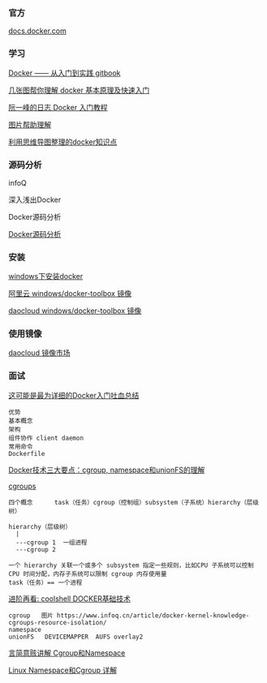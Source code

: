### 官方

[docs.docker.com ](https://docs.docker.com/get-started/)

### 学习

[Docker —— 从入门到实践  gitbook](https://yeasy.gitbooks.io/docker_practice/)

[几张图帮你理解 docker 基本原理及快速入门](https://www.cnblogs.com/SzeCheng/p/6822905.html)

[阮一峰的日志  Docker 入门教程](http://www.ruanyifeng.com/blog/2018/02/docker-tutorial.html)

[图片帮助理解](https://github.com/CyC2018/CS-Notes/blob/master/notes/Docker.md)

[利用思维导图整理的docker知识点](https://github.com/Weiwf/docker-mindmap)

### 源码分析

infoQ  

深入浅出Docker  

Docker源码分析

[Docker源码分析](https://s.geekbang.org/search/c=0/k=docker%20%E6%BA%90%E7%A0%81%E5%88%86%E6%9E%90/t=)


### 安装

[windows下安装docker](https://blog.csdn.net/tina_ttl/article/details/51372604)

[阿里云  windows/docker-toolbox 镜像](http://mirrors.aliyun.com/docker-toolbox/windows/docker-toolbox/)

[daocloud  windows/docker-toolbox 镜像](https://get.daocloud.io/toolbox/)

### 使用镜像

[daocloud 镜像市场](https://hub.daocloud.io/)

### 面试

[这可能是最为详细的Docker入门吐血总结](https://www.cnblogs.com/ECJTUACM-873284962/p/9789130.html)

```
优势
基本概念
架构
组件协作 client daemon
常用命令
Dockerfile
```
[Docker技术三大要点：cgroup, namespace和unionFS的理解](https://yq.aliyun.com/articles/680943#)

[cgroups](https://www.infoq.cn/article/docker-kernel-knowledge-cgroups-resource-isolation/)
```
四个概念      task（任务）cgroup（控制组）subsystem（子系统）hierarchy（层级树）

hierarchy（层级树）
  |
  ---cgroup 1  一组进程
  ---cgroup 2
  
一个 hierarchy 关联一个或多个 subsystem 指定一些规则，比如CPU 子系统可以控制 CPU 时间分配，内存子系统可以限制 cgroup 内存使用量
task（任务）== 一个进程
```


[进阶再看:  coolshell   DOCKER基础技术 ](https://coolshell.cn/?s=DOCKER%E5%9F%BA%E7%A1%80%E6%8A%80%E6%9C%AF)
```
cgroup   图片 https://www.infoq.cn/article/docker-kernel-knowledge-cgroups-resource-isolation/
namespace
unionFS   DEVICEMAPPER  AUFS overlay2
```
[言简意赅讲解 Cgroup和Namespace](https://blog.csdn.net/xiangxianghehe/article/details/70569920)

[Linux Namespace和Cgroup 详解](https://segmentfault.com/a/1190000009732550)
